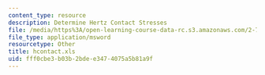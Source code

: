 ```yaml
---
content_type: resource
description: Determine Hertz Contact Stresses
file: /media/https%3A/open-learning-course-data-rc.s3.amazonaws.com/2-75-precision-machine-design-fall-2001/fff0cbe3b03b2bdee3474075a5b81a9f_hcontact.xls
file_type: application/msword
resourcetype: Other
title: hcontact.xls
uid: fff0cbe3-b03b-2bde-e347-4075a5b81a9f
---
```

